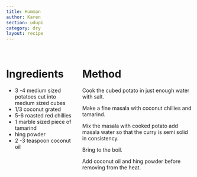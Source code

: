 ```yaml
---
title: Humman
author: Karen
section: udupi
category: dry
layout: recipe
---
```



<br>
<div class='columns'> <div class='column is-one-third p-3' markdown='1'>

# Ingredients

* 3 -4 medium sized potatoes cut into medium sized cubes
* 1/3 coconut grated
* 5-6 roasted red chillies
* 1 marble sized piece of tamarind
* hing powder
* 2 -3 teaspoon coconut oil




</div> <div class='column is-two-thirds p-3' markdown='1'>

# Method

Cook the cubed potato in just enough water with salt.

Make a fine masala with coconut chillies and tamarind.

Mix the masala with cooked potato add masala water so that the curry is semi solid in consistency.

Bring to the boil.

Add coconut oil and hing powder before removing from the heat.



</div> </div>